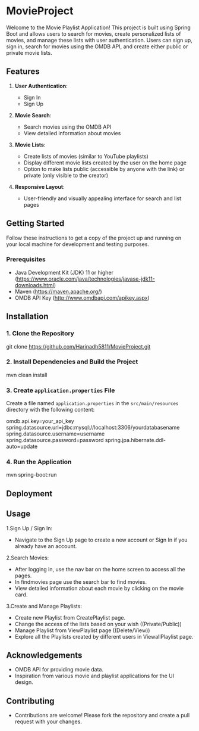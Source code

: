 # MovieProject

Welcome to the Movie Playlist Application! This project is built using Spring Boot and allows users to search for movies, create personalized lists of movies, and manage these lists with user authentication. Users can sign up, sign in, search for movies using the OMDB API, and create either public or private movie lists.

## Features

1. **User Authentication**:
   - Sign In
   - Sign Up

2. **Movie Search**:
   - Search movies using the OMDB API
   - View detailed information about movies

3. **Movie Lists**:
   - Create lists of movies (similar to YouTube playlists)
   - Display different movie lists created by the user on the home page
   - Option to make lists public (accessible by anyone with the link) or private (only visible to the creator)

4. **Responsive Layout**:
   - User-friendly and visually appealing interface for search and list pages


## Getting Started

Follow these instructions to get a copy of the project up and running on your local machine for development and testing purposes.

### Prerequisites

- Java Development Kit (JDK) 11 or higher (https://www.oracle.com/java/technologies/javase-jdk11-downloads.html)
- Maven (https://maven.apache.org/)
- OMDB API Key (http://www.omdbapi.com/apikey.aspx)

## Installation

### 1. Clone the Repository
git clone https://github.com/Harinadh5811/MovieProject.git

### 2. Install Dependencies and Build the Project
mvn clean install

### 3. Create `application.properties` File
  Create a file named `application.properties` in the `src/main/resources` directory with the following content:

   omdb.api.key=your_api_key
   spring.datasource.url=jdbc:mysql://localhost:3306/yourdatabasename
   spring.datasource.username=username
   spring.datasource.password=password
   spring.jpa.hibernate.ddl-auto=update

### 4. Run the Application
mvn spring-boot:run

## Deployment

## Usage

1.Sign Up / Sign In:

   - Navigate to the Sign Up page to create a new account or Sign In if you already have an account.

2.Search Movies:

   - After logging in, use the nav bar on the home screen to access all the pages.
   - In findmovies page use the search bar to find movies.
   - View detailed information about each movie by clicking on the movie card.

3.Create and Manage Playlists:

   - Create new Playlist from CreatePlaylist page.
   - Change the access of the lists based on your wish ((Private/Public))
   - Manage Playlist from ViewPlaylist page ((Delete/View))
   - Explore all the Playlists created by different users in ViewallPlaylist page.

## Acknowledgements

   - OMDB API for providing movie data.
   - Inspiration from various movie and playlist applications for the UI design.

## Contributing

   - Contributions are welcome! Please fork the repository and create a pull request with your changes.

   
